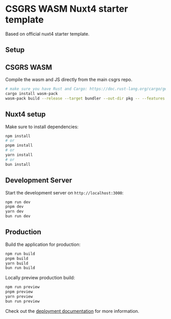 # CSGRS WASM Nuxt4 starter template

Based on official nuxt4 starter template. 

## Setup

## CSGRS WASM

Compile the wasm and JS directly from the main csgrs repo.

```bash
# make sure you have Rust and Cargo: https://doc.rust-lang.org/cargo/getting-started/installation.html
cargo install wasm-pack
wasm-pack build --release --target bundler --out-dir pkg -- --features wasm
```

## Nuxt4 setup

Make sure to install dependencies:

```bash
npm install
# or
pnpm install
# or
yarn install
# or
bun install
```

## Development Server

Start the development server on `http://localhost:3000`:

```bash
npm run dev
pnpm dev
yarn dev
bun run dev
```

## Production

Build the application for production:

```bash
npm run build
pnpm build
yarn build
bun run build
```

Locally preview production build:

```bash
npm run preview
pnpm preview
yarn preview
bun run preview
```

Check out the [deployment documentation](https://nuxt.com/docs/getting-started/deployment) for more information.
